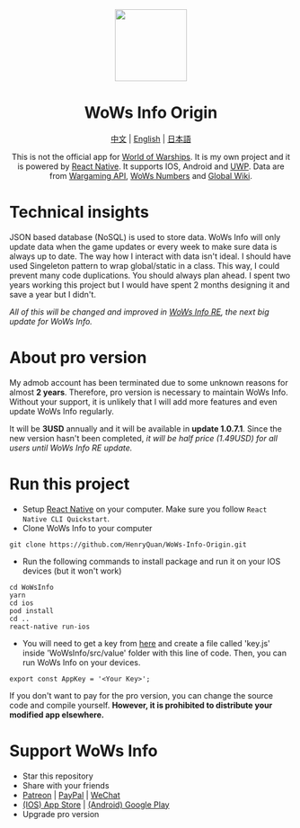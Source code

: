 <div align="center">
<img src="https://raw.githubusercontent.com/HenryQuan/WoWs-Info-Origin/master/WoWsInfo/ios/WoWsInfo/Images.xcassets/AppIcon.appiconset/_AppIcon_1024x1024.png" width="128px" height="128px" />
<h1>WoWs Info Origin</h1>

[中文]() | [English](https://github.com/HenryQuan/WoWs-Info-Re/blob/master/README.md) | [日本語]()

This is not the official app for [World of Warships](https://worldofwarships.com/). It is my own project and it is powered by [React Native](https://facebook.github.io/react-native/). It supports IOS, Android and [UWP](https://github.com/HenryQuan/WoWs-Info-Origin/tree/win10). Data are from [Wargaming API](https://developers.wargaming.net), [WoWs Numbers](http://wows-numbers.com) and [Global Wiki](https://wiki.wargaming.net/en/World_of_Warships).
</div>

# Technical insights
JSON based database (NoSQL) is used to store data. WoWs Info will only update data when the game updates or every week to make sure data is always up to date. The way how I interact with data isn't ideal. I should have used Singeleton pattern to wrap global/static in a class. This way, I could prevent many code duplications. You should always plan ahead. I spent two years working this project but I would have spent 2 months designing it and save a year but I didn't.

*All of this will be changed and improved in [WoWs Info RE](https://github.com/HenryQuan/WoWs-Info-Re/tree/WoWs-Info-Re), the next big update for WoWs Info.*

# About pro version
My admob account has been terminated due to some unknown reasons for almost **2 years**. Therefore, pro version is necessary to maintain WoWs Info. Without your support, it is unlikely that I will add more features and even update WoWs Info regularly.

It will be **3USD** annually and it will be available in **update 1.0.7.1**. Since the new version hasn't been completed, *it will be half price (1.49USD) for all users until WoWs Info RE update.*

# Run this project
- Setup [React Native](https://facebook.github.io/react-native/docs/getting-started) on your computer. Make sure you follow `React Native CLI Quickstart`.
- Clone WoWs Info to your computer
~~~~
git clone https://github.com/HenryQuan/WoWs-Info-Origin.git
~~~~
- Run the following commands to install package and run it on your IOS devices (but it won't work)
~~~~
cd WoWsInfo 
yarn
cd ios
pod install
cd ..
react-native run-ios
~~~~
- You will need to get a key from [here](https://developers.wargaming.net) and create a file called 'key.js' inside 'WoWsInfo/src/value' folder with this line of code. Then, you can run WoWs Info on your devices.
~~~~
export const AppKey = '<Your Key>';
~~~~

If you don't want to pay for the pro version, you can change the source code and compile yourself. **However, it is prohibited to distribute your modified app elsewhere.**

# Support WoWs Info
- Star this repository
- Share with your friends
- [Patreon](https://www.patreon.com/henryquan) | [PayPal](https://www.paypal.me/YihengQuan) | [WeChat](https://github.com/HenryQuan/WoWs-Info-Origin/blob/master/Support/WeChat.png) 
- [(IOS) App Store](https://itunes.apple.com/app/id1202750166) | [(Android) Google Play](https://play.google.com/store/apps/details?id=com.yihengquan.wowsinfo)
- Upgrade pro version
